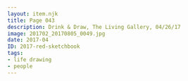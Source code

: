 ```yaml
---
layout: item.njk
title: Page 043
description: Drink & Draw, The Living Gallery, 04/26/17
image: 201702_20170805_0049.jpg
date: 2017-04
ID: 2017-red-sketchbook
tags:  
- life drawing 
- people
---
```

